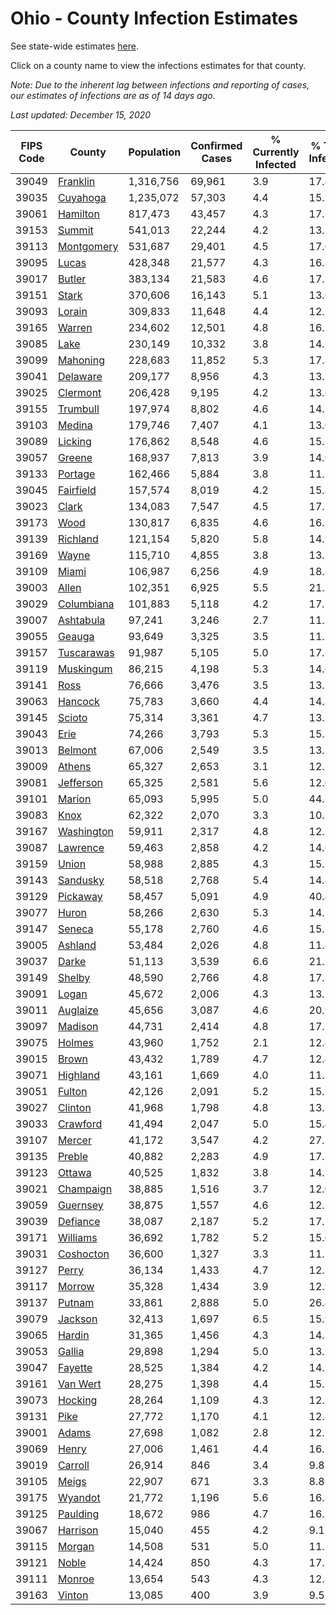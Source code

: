 # Ohio - County Infection Estimates

See state-wide estimates [here](/infections/us-oh).

Click on a county name to view the infections estimates for that county.

*Note: Due to the inherent lag between infections and reporting of cases, our estimates of infections are as of 14 days ago.*

*Last updated: December 15, 2020*

|   FIPS Code |                   County |   Population |   Confirmed Cases |   % Currently Infected |   % Total Infected |
|-------------|--------------------------|--------------|-------------------|------------------------|--------------------|
|       39049 |     [Franklin](franklin) |    1,316,756 |            69,961 |                    3.9 |               17.4 |
|       39035 |     [Cuyahoga](cuyahoga) |    1,235,072 |            57,303 |                    4.4 |               15.2 |
|       39061 |     [Hamilton](hamilton) |      817,473 |            43,457 |                    4.3 |               17.1 |
|       39153 |         [Summit](summit) |      541,013 |            22,244 |                    4.2 |               13.1 |
|       39113 | [Montgomery](montgomery) |      531,687 |            29,401 |                    4.5 |               17.0 |
|       39095 |           [Lucas](lucas) |      428,348 |            21,577 |                    4.3 |               16.8 |
|       39017 |         [Butler](butler) |      383,134 |            21,583 |                    4.6 |               17.5 |
|       39151 |           [Stark](stark) |      370,606 |            16,143 |                    5.1 |               13.6 |
|       39093 |         [Lorain](lorain) |      309,833 |            11,648 |                    4.4 |               12.2 |
|       39165 |         [Warren](warren) |      234,602 |            12,501 |                    4.8 |               16.5 |
|       39085 |             [Lake](lake) |      230,149 |            10,332 |                    3.8 |               14.2 |
|       39099 |     [Mahoning](mahoning) |      228,683 |            11,852 |                    5.3 |               17.8 |
|       39041 |     [Delaware](delaware) |      209,177 |             8,956 |                    4.3 |               13.3 |
|       39025 |     [Clermont](clermont) |      206,428 |             9,195 |                    4.2 |               13.6 |
|       39155 |     [Trumbull](trumbull) |      197,974 |             8,802 |                    4.6 |               14.5 |
|       39103 |         [Medina](medina) |      179,746 |             7,407 |                    4.1 |               13.0 |
|       39089 |       [Licking](licking) |      176,862 |             8,548 |                    4.6 |               15.1 |
|       39057 |         [Greene](greene) |      168,937 |             7,813 |                    3.9 |               14.0 |
|       39133 |       [Portage](portage) |      162,466 |             5,884 |                    3.8 |               11.5 |
|       39045 |   [Fairfield](fairfield) |      157,574 |             8,019 |                    4.2 |               15.8 |
|       39023 |           [Clark](clark) |      134,083 |             7,547 |                    4.5 |               17.2 |
|       39173 |             [Wood](wood) |      130,817 |             6,835 |                    4.6 |               16.3 |
|       39139 |     [Richland](richland) |      121,154 |             5,820 |                    5.8 |               14.9 |
|       39169 |           [Wayne](wayne) |      115,710 |             4,855 |                    3.8 |               13.3 |
|       39109 |           [Miami](miami) |      106,987 |             6,256 |                    4.9 |               18.8 |
|       39003 |           [Allen](allen) |      102,351 |             6,925 |                    5.5 |               21.1 |
|       39029 | [Columbiana](columbiana) |      101,883 |             5,118 |                    4.2 |               17.2 |
|       39007 |   [Ashtabula](ashtabula) |       97,241 |             3,246 |                    2.7 |               11.2 |
|       39055 |         [Geauga](geauga) |       93,649 |             3,325 |                    3.5 |               11.7 |
|       39157 | [Tuscarawas](tuscarawas) |       91,987 |             5,105 |                    5.0 |               17.7 |
|       39119 |   [Muskingum](muskingum) |       86,215 |             4,198 |                    5.3 |               14.6 |
|       39141 |             [Ross](ross) |       76,666 |             3,476 |                    3.5 |               13.7 |
|       39063 |       [Hancock](hancock) |       75,783 |             3,660 |                    4.4 |               14.8 |
|       39145 |         [Scioto](scioto) |       75,314 |             3,361 |                    4.7 |               13.1 |
|       39043 |             [Erie](erie) |       74,266 |             3,793 |                    5.3 |               15.7 |
|       39013 |       [Belmont](belmont) |       67,006 |             2,549 |                    3.5 |               13.1 |
|       39009 |         [Athens](athens) |       65,327 |             2,653 |                    3.1 |               12.2 |
|       39081 |   [Jefferson](jefferson) |       65,325 |             2,581 |                    5.6 |               12.0 |
|       39101 |         [Marion](marion) |       65,093 |             5,995 |                    5.0 |               44.8 |
|       39083 |             [Knox](knox) |       62,322 |             2,070 |                    3.3 |               10.3 |
|       39167 | [Washington](washington) |       59,911 |             2,317 |                    4.8 |               12.3 |
|       39087 |     [Lawrence](lawrence) |       59,463 |             2,858 |                    4.2 |               14.6 |
|       39159 |           [Union](union) |       58,988 |             2,885 |                    4.3 |               15.1 |
|       39143 |     [Sandusky](sandusky) |       58,518 |             2,768 |                    5.4 |               14.4 |
|       39129 |     [Pickaway](pickaway) |       58,457 |             5,091 |                    4.9 |               40.4 |
|       39077 |           [Huron](huron) |       58,266 |             2,630 |                    5.3 |               14.2 |
|       39147 |         [Seneca](seneca) |       55,178 |             2,760 |                    4.6 |               15.2 |
|       39005 |       [Ashland](ashland) |       53,484 |             2,026 |                    4.8 |               11.4 |
|       39037 |           [Darke](darke) |       51,113 |             3,539 |                    6.6 |               21.7 |
|       39149 |         [Shelby](shelby) |       48,590 |             2,766 |                    4.8 |               17.3 |
|       39091 |           [Logan](logan) |       45,672 |             2,006 |                    4.3 |               13.7 |
|       39011 |     [Auglaize](auglaize) |       45,656 |             3,087 |                    4.6 |               20.9 |
|       39097 |       [Madison](madison) |       44,731 |             2,414 |                    4.8 |               17.1 |
|       39075 |         [Holmes](holmes) |       43,960 |             1,752 |                    2.1 |               12.4 |
|       39015 |           [Brown](brown) |       43,432 |             1,789 |                    4.7 |               12.4 |
|       39071 |     [Highland](highland) |       43,161 |             1,669 |                    4.0 |               11.7 |
|       39051 |         [Fulton](fulton) |       42,126 |             2,091 |                    5.2 |               15.1 |
|       39027 |       [Clinton](clinton) |       41,968 |             1,798 |                    4.8 |               13.3 |
|       39033 |     [Crawford](crawford) |       41,494 |             2,047 |                    5.0 |               15.4 |
|       39107 |         [Mercer](mercer) |       41,172 |             3,547 |                    4.2 |               27.1 |
|       39135 |         [Preble](preble) |       40,882 |             2,283 |                    4.9 |               17.2 |
|       39123 |         [Ottawa](ottawa) |       40,525 |             1,832 |                    3.8 |               14.2 |
|       39021 |   [Champaign](champaign) |       38,885 |             1,516 |                    3.7 |               12.0 |
|       39059 |     [Guernsey](guernsey) |       38,875 |             1,557 |                    4.6 |               12.2 |
|       39039 |     [Defiance](defiance) |       38,087 |             2,187 |                    5.2 |               17.5 |
|       39171 |     [Williams](williams) |       36,692 |             1,782 |                    5.2 |               15.0 |
|       39031 |   [Coshocton](coshocton) |       36,600 |             1,327 |                    3.3 |               11.2 |
|       39127 |           [Perry](perry) |       36,134 |             1,433 |                    4.7 |               12.1 |
|       39117 |         [Morrow](morrow) |       35,328 |             1,434 |                    3.9 |               12.9 |
|       39137 |         [Putnam](putnam) |       33,861 |             2,888 |                    5.0 |               26.4 |
|       39079 |       [Jackson](jackson) |       32,413 |             1,697 |                    6.5 |               15.9 |
|       39065 |         [Hardin](hardin) |       31,365 |             1,456 |                    4.3 |               14.8 |
|       39053 |         [Gallia](gallia) |       29,898 |             1,294 |                    5.0 |               13.2 |
|       39047 |       [Fayette](fayette) |       28,525 |             1,384 |                    4.2 |               14.7 |
|       39161 |     [Van Wert](van-wert) |       28,275 |             1,398 |                    4.4 |               15.1 |
|       39073 |       [Hocking](hocking) |       28,264 |             1,109 |                    4.3 |               12.1 |
|       39131 |             [Pike](pike) |       27,772 |             1,170 |                    4.1 |               12.8 |
|       39001 |           [Adams](adams) |       27,698 |             1,082 |                    2.8 |               12.1 |
|       39069 |           [Henry](henry) |       27,006 |             1,461 |                    4.4 |               16.2 |
|       39019 |       [Carroll](carroll) |       26,914 |               846 |                    3.4 |                9.8 |
|       39105 |           [Meigs](meigs) |       22,907 |               671 |                    3.3 |                8.8 |
|       39175 |       [Wyandot](wyandot) |       21,772 |             1,196 |                    5.6 |               16.8 |
|       39125 |     [Paulding](paulding) |       18,672 |               986 |                    4.7 |               16.2 |
|       39067 |     [Harrison](harrison) |       15,040 |               455 |                    4.2 |                9.1 |
|       39115 |         [Morgan](morgan) |       14,508 |               531 |                    5.0 |               11.1 |
|       39121 |           [Noble](noble) |       14,424 |               850 |                    4.3 |               17.8 |
|       39111 |         [Monroe](monroe) |       13,654 |               543 |                    4.3 |               12.8 |
|       39163 |         [Vinton](vinton) |       13,085 |               400 |                    3.9 |                9.5 |